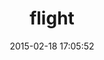 ---
layout: post
title:  "flight"
repo:   "brighterplanet/flight"
date:   2015-02-18 17:05:52
gemurl: http://github.com/brighterplanet/flight
---